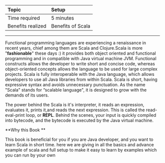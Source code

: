 | **Topic** | **Setup** |
| :--- | :--- |
| Time required | 5 minutes |
| Benefits realized | Benefits of Scala |

---

Functional programming languages are experiencing a renaissance in recent years, chief among them are Scala and Clojure.Scala is more "**fashionable**" these days :\) it provides both object oriented and functional programming and in compatible with Java virtual machine JVM. Functional constructs allows the developer to write short and concise code, whereas object-oriented concepts allows the language to be used for large complex projects. Scala is fully interoperable with the Java language, which allows developers to use all Java libraries from within Scala. Scala is short, having expressive syntax and avoids unnecessary punctuation. As the name "Scala" stands for “scalable language", it is designed to grow with the demands of its users.

The power behind the Scala is it's interpreter, it reads an expression, evaluates it, prints it,and reads the next expression. This is called the read-eval-print loop, or **REPL**. Behind the scenes, your input is quickly compiled into bytecode, and the bytecode is executed by the Java virtual machine.



**Why this Book **

This book is beneficial for you if you are Java developer, and you want to learn Scala in short time. here we are giving in all the basics and advance example of scala and full setup to make it easy to learn by examples which you can run by your own  





